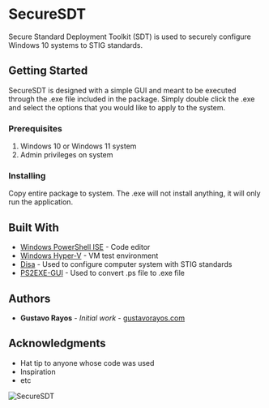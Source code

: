 # SecureSDT

Secure Standard Deployment Toolkit (SDT) is used to securely configure Windows 10 systems to STIG standards.

## Getting Started

SecureSDT is designed with a simple GUI and meant to be executed through the .exe file included in the package. Simply double click the .exe and select the options that you would like to apply to the system. 

### Prerequisites

1) Windows 10 or Windows 11 system
2) Admin privileges on system

### Installing

Copy entire package to system. The .exe will not install anything, it will only run the application.

## Built With

* [Windows PowerShell ISE](https://www.microsoft.com/en-us/) - Code editor
* [Windows Hyper-V](https://www.microsoft.com/en-us/) - VM test environment
* [Disa](https://www.disa.mil/) - Used to configure computer system with STIG standards
* [PS2EXE-GUI](https://gallery.technet.microsoft.com/scriptcenter/PS2EXE-GUI-Convert-e7cb69d5) - Used to convert .ps file to .exe file

## Authors

* **Gustavo Rayos** - *Initial work* - [gustavorayos.com](https://www.gustavorayos.com)

## Acknowledgments

* Hat tip to anyone whose code was used
* Inspiration
* etc

![SecureSDT](https://github.com/gustavorayos/SecureSDT/assets/8792052/ec06ccfc-cd51-4513-acde-a8816331710f)
